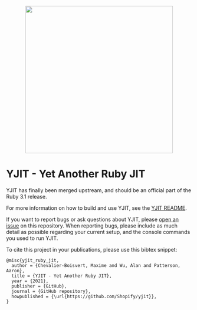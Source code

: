 <p align="center">
  <a href="https://yjit.org/" target="_blank" rel="noopener noreferrer">
    <img src="https://user-images.githubusercontent.com/224488/131155756-aa8fb528-a813-4dfd-99ac-8785c3d5eed7.png" width="400">
  </a>
</p>

YJIT - Yet Another Ruby JIT
===========================

YJIT has finally been merged upstream, and should be an official part of the Ruby 3.1 release.

For more information on how to build and use YJIT, see the [YJIT README](https://github.com/ruby/ruby/blob/master/doc/yjit/yjit.md).

If you want to report bugs or ask questions about YJIT, please [open an issue](https://github.com/Shopify/yjit/issues) on this repository. When reporting bugs, please include as much detail as possible regarding your current setup, and the console commands you used to run YJIT.

To cite this project in your publications, please use this bibtex snippet:

```
@misc{yjit_ruby_jit,
  author = {Chevalier-Boisvert, Maxime and Wu, Alan and Patterson, Aaron},
  title = {YJIT - Yet Another Ruby JIT},
  year = {2021},
  publisher = {GitHub},
  journal = {GitHub repository},
  howpublished = {\url{https://github.com/Shopify/yjit}},
}
```
